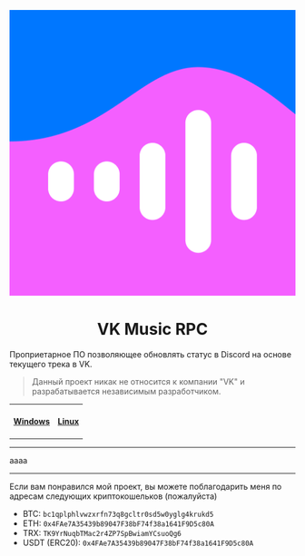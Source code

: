 <p align="center">
  <img width="512" alt="VK Музыка" src="assets/icon.png">
  <h1 align="center">VK Music RPC</h1>
  <p>Проприетарное ПО позволяющее обновлять статус в Discord на основе текущего трека в VK.</p>
  <blockquote>
    <p>Данный проект никак не относится к компании "VK" и разрабатывается независимым разработчиком.</p>
  </blockquote>
  <table align="center">
        <tr>
            <td><h4><a href="">Windows</a></h3></td>
            <td><h4><a href="">Linux</a></h4></td>
        </tr>
    </table>
</p>

---

аааа

---
Если вам понравился мой проект, вы можете поблагодарить меня по адресам следующих криптокошельков (пожалуйста)
- BTC: `bc1qplphlvwzxrfn73q8gcltr0sd5w0yglg4krukd5`
- ETH: `0x4FAe7A35439b89047F38bF74f38a1641F9D5c80A`
- TRX: `TK9YrNuqbTMac2r4ZP7SpBwiamYCsuoQg6`
- USDT (ERC20): `0x4FAe7A35439b89047F38bF74f38a1641F9D5c80A`
